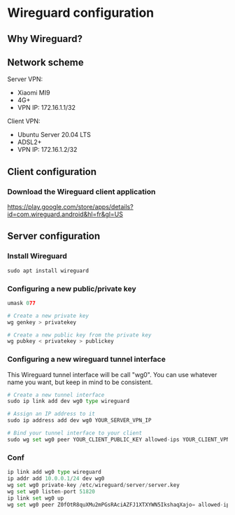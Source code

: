 # Wireguard configuration

## Why Wireguard?

## Network scheme

Server VPN:
- Xiaomi MI9
- 4G+
- VPN IP: 172.16.1.1/32

Client VPN:
- Ubuntu Server 20.04 LTS
- ADSL2+
- VPN IP: 172.16.1.2/32

## Client configuration

### Download the Wireguard client application
https://play.google.com/store/apps/details?id=com.wireguard.android&hl=fr&gl=US

### 

## Server configuration

### Install Wireguard

```python
sudo apt install wireguard
```

### Configuring a new public/private key
```python
umask 077

# Create a new private key
wg genkey > privatekey

# Create a new public key from the private key
wg pubkey < privatekey > publickey
```

### Configuring a new wireguard tunnel interface

This Wireguard tunnel interface will be call "wg0". You can use whatever name you want, but keep in mind to be consistent.

```python
# Create a new tunnel interface
sudo ip link add dev wg0 type wireguard

# Assign an IP address to it
sudo ip address add dev wg0 YOUR_SERVER_VPN_IP

# Bind your tunnel interface to your client
sudo wg set wg0 peer YOUR_CLIENT_PUBLIC_KEY allowed-ips YOUR_CLIENT_VPN_IP
```




### Conf
```python
ip link add wg0 type wireguard
ip addr add 10.0.0.1/24 dev wg0
wg set wg0 private-key /etc/wireguard/server/server.key
wg set wg0 listen-port 51820
ip link set wg0 up
wg set wg0 peer Z0fOtR8quXMu2mPGsRAciAZFJ1XTXYWN5IkshaqXajo= allowed-ips 10.0.0.2/32 endpoint 192.168.1.38:51820
```
